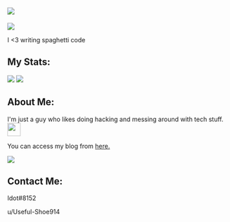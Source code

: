 <h1><img src="https://readme-typing-svg.herokuapp.com?lines=Hello+there+stranger+%F0%9F%91%8B"></h1>
<img src="https://img.shields.io/badge/-Python%204%20life-green">
<p>I <3 writing spaghetti code<p>
<h2>My Stats:</h2>
<img src="https://github-readme-stats.vercel.app/api?username=1do7&theme=synthwave&show_icons=true">
<img src="https://github-readme-stats.vercel.app/api/top-langs/?username=1do7&layout=compact&theme=synthwave">
<h2>About Me:</h2>
<p>I'm just a guy who likes doing hacking and messing around with tech stuff.<img src="https://c.tenor.com/mLd_uzMGKREAAAAi/gemoroi-picardia.gif", width="30"></p>
<p>You can access my blog from <a href="http://1do7.github.io/">here.</a></p>

<img src="https://c.tenor.com/G465PtI9pbYAAAAM/critical-ops-we-do-a-little-trolling.gif">
<h2>Contact Me:</h2>
<p>Idot#8152</p>
<p>u/Useful-Shoe914<p>
